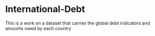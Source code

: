 # International-Debt
This is a work on a dataset that carries the global debt indicators and amounts owed by each country
